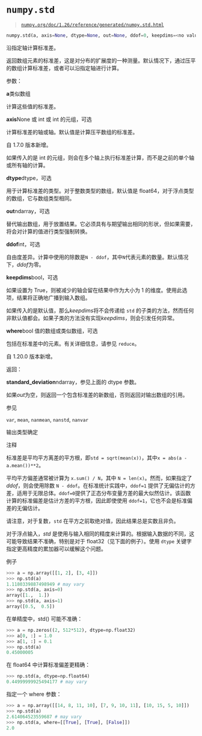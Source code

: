 # `numpy.std`

> [`numpy.org/doc/1.26/reference/generated/numpy.std.html`](https://numpy.org/doc/1.26/reference/generated/numpy.std.html)

```py
numpy.std(a, axis=None, dtype=None, out=None, ddof=0, keepdims=<no value>, *, where=<no value>)
```

沿指定轴计算标准差。

返回数组元素的标准差，这是对分布的扩展度的一种测量。默认情况下，通过压平的数组计算标准差，或者可以沿指定轴进行计算。

参数：

**a**类似数组

计算这些值的标准差。

**axis**None 或 int 或 int 的元组，可选

计算标准差的轴或轴。默认值是计算压平数组的标准差。

自 1.7.0 版本新增。

如果传入的是 int 的元组，则会在多个轴上执行标准差计算，而不是之前的单个轴或所有轴的计算。

**dtype**dtype，可选

用于计算标准差的类型。对于整数类型的数组，默认值是 float64，对于浮点类型的数组，它与数组类型相同。

**out**ndarray，可选

替代输出数组，用于放置结果。它必须具有与期望输出相同的形状，但如果需要，将会对计算的值进行类型强制转换。

**ddof**int，可选

自由度差异。计算中使用的除数是`N - ddof`，其中`N`代表元素的数量。默认情况下，*ddof*为零。

**keepdims**bool，可选

如果设置为 True，则被减少的轴会留在结果中作为大小为 1 的维度。使用此选项，结果将正确地广播到输入数组。

如果传入的是默认值，那么*keepdims*将不会传递给 `std` 的子类的方法，然而任何非默认值都会。如果子类的方法没有实现*keepdims*，则会引发任何异常。

**where**bool 值的数组或类似数组，可选

包括在标准差中的元素。有关详细信息，请参见 `reduce`。

自 1.20.0 版本新增。

返回：

**standard_deviation**ndarray，参见上面的 dtype 参数。

如果*out*为空，则返回一个包含标准差的新数组，否则返回对输出数组的引用。

参见

`var`, `mean`, `nanmean`, `nanstd`, `nanvar`

输出类型确定

注释

标准差是平均平方离差的平方根，即`std = sqrt(mean(x))`，其中`x = abs(a - a.mean())**2`。

平均平方偏差通常被计算为 `x.sum() / N`，其中 `N = len(x)`。然而，如果指定了 *ddof*，则会使用除数 `N - ddof`。在标准统计实践中，`ddof=1` 提供了无偏估计的方差，适用于无限总体。`ddof=0`提供了正态分布变量方差的最大似然估计。该函数计算的标准偏差是估计方差的平方根，因此即使使用 `ddof=1`，它也不会是标准偏差的无偏估计。

请注意，对于复数，`std` 在平方之前取绝对值，因此结果总是实数且非负。

对于浮点输入，*std* 是使用与输入相同的精度来计算的。根据输入数据的不同，这可能导致结果不准确，特别是对于 float32（见下面的例子）。使用 `dtype` 关键字指定更高精度的累加器可以缓解这个问题。

例子

```py
>>> a = np.array([[1, 2], [3, 4]])
>>> np.std(a)
1.1180339887498949 # may vary
>>> np.std(a, axis=0)
array([1.,  1.])
>>> np.std(a, axis=1)
array([0.5,  0.5]) 
```

在单精度中，std() 可能不准确：

```py
>>> a = np.zeros((2, 512*512), dtype=np.float32)
>>> a[0, :] = 1.0
>>> a[1, :] = 0.1
>>> np.std(a)
0.45000005 
```

在 float64 中计算标准偏差更精确：

```py
>>> np.std(a, dtype=np.float64)
0.44999999925494177 # may vary 
```

指定一个 where 参数：

```py
>>> a = np.array([[14, 8, 11, 10], [7, 9, 10, 11], [10, 15, 5, 10]])
>>> np.std(a)
2.614064523559687 # may vary
>>> np.std(a, where=[[True], [True], [False]])
2.0 
```
